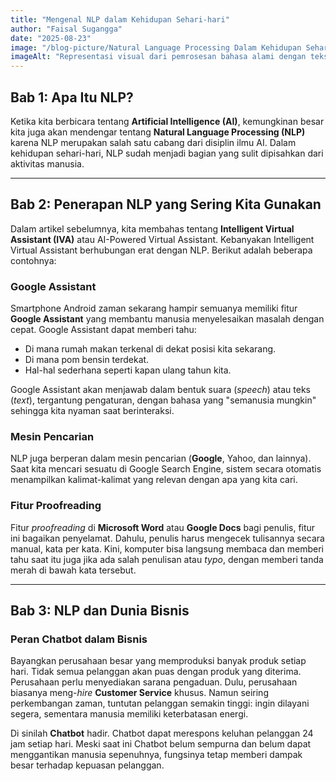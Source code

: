 ```yaml
---
title: "Mengenal NLP dalam Kehidupan Sehari-hari"
author: "Faisal Sugangga"
date: "2025-08-23"
image: "/blog-picture/Natural Language Processing Dalam Kehidupan Sehari-Hari.webp"
imageAlt: "Representasi visual dari pemrosesan bahasa alami dengan teks dan ikon yang saling terhubung"
---
```


## Bab 1: Apa Itu NLP?

Ketika kita berbicara tentang **Artificial Intelligence (AI)**, kemungkinan besar kita juga akan mendengar tentang **Natural Language Processing (NLP)** karena NLP merupakan salah satu cabang dari disiplin ilmu AI. Dalam kehidupan sehari-hari, NLP sudah menjadi bagian yang sulit dipisahkan dari aktivitas manusia.

---

## Bab 2: Penerapan NLP yang Sering Kita Gunakan

Dalam artikel sebelumnya, kita membahas tentang **Intelligent Virtual Assistant (IVA)** atau AI-Powered Virtual Assistant. Kebanyakan Intelligent Virtual Assistant berhubungan erat dengan NLP. Berikut adalah beberapa contohnya:

### Google Assistant
Smartphone Android zaman sekarang hampir semuanya memiliki fitur **Google Assistant** yang membantu manusia menyelesaikan masalah dengan cepat. Google Assistant dapat memberi tahu:
- Di mana rumah makan terkenal di dekat posisi kita sekarang.
- Di mana pom bensin terdekat.
- Hal-hal sederhana seperti kapan ulang tahun kita.

Google Assistant akan menjawab dalam bentuk suara (*speech*) atau teks (*text*), tergantung pengaturan, dengan bahasa yang "semanusia mungkin" sehingga kita nyaman saat berinteraksi.

### Mesin Pencarian
NLP juga berperan dalam mesin pencarian (**Google**, Yahoo, dan lainnya). Saat kita mencari sesuatu di Google Search Engine, sistem secara otomatis menampilkan kalimat-kalimat yang relevan dengan apa yang kita cari.

### Fitur Proofreading
Fitur *proofreading* di **Microsoft Word** atau **Google Docs** bagi penulis, fitur ini bagaikan penyelamat. Dahulu, penulis harus mengecek tulisannya secara manual, kata per kata. Kini, komputer bisa langsung membaca dan memberi tahu saat itu juga jika ada salah penulisan atau *typo*, dengan memberi tanda merah di bawah kata tersebut.

---

## Bab 3: NLP dan Dunia Bisnis

### Peran Chatbot dalam Bisnis
Bayangkan perusahaan besar yang memproduksi banyak produk setiap hari. Tidak semua pelanggan akan puas dengan produk yang diterima. Perusahaan perlu menyediakan sarana pengaduan. Dulu, perusahaan biasanya meng-*hire* **Customer Service** khusus. Namun seiring perkembangan zaman, tuntutan pelanggan semakin tinggi: ingin dilayani segera, sementara manusia memiliki keterbatasan energi.

Di sinilah **Chatbot** hadir. Chatbot dapat merespons keluhan pelanggan 24 jam setiap hari. Meski saat ini Chatbot belum sempurna dan belum dapat menggantikan manusia sepenuhnya, fungsinya tetap memberi dampak besar terhadap kepuasan pelanggan.